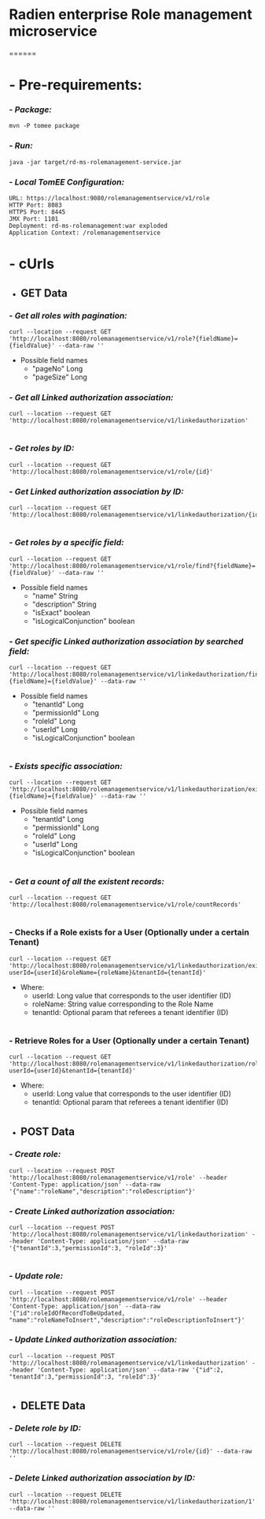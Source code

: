 # Radien enterprise Role management microservice
======

# - Pre-requirements:

### - ___Package:___
    mvn -P tomee package

### - ___Run:___
    java -jar target/rd-ms-rolemanagement-service.jar

### - ___Local TomEE Configuration:___
    URL: https://localhost:9080/rolemanagementservice/v1/role
    HTTP Port: 8083
    HTTPS Port: 8445
    JMX Port: 1101
    Deployment: rd-ms-rolemanagement:war exploded
    Application Context: /rolemanagementservice

#
# - cUrls

* GET Data
  ------
### - ___Get all roles with pagination:___
    curl --location --request GET 'http://localhost:8080/rolemanagementservice/v1/role?{fieldName}={fieldValue}' --data-raw ''
 - Possible field names
    - "pageNo" Long
    - "pageSize" Long

### - ___Get all Linked authorization association:___
    curl --location --request GET 'http://localhost:8080/rolemanagementservice/v1/linkedauthorization'
#
### - ___Get roles by ID:___
    curl --location --request GET 'http://localhost:8080/rolemanagementservice/v1/role/{id}'
### - ___Get Linked authorization association by ID:___
    curl --location --request GET 'http://localhost:8080/rolemanagementservice/v1/linkedauthorization/{id}'
#
### - ___Get roles by a specific field:___
    curl --location --request GET 'http://localhost:8080/rolemanagementservice/v1/role/find?{fieldName}={fieldValue}' --data-raw ''
  - Possible field names
    - "name" String
    - "description" String
    - "isExact" boolean
    - "isLogicalConjunction" boolean

### - ___Get specific Linked authorization association by searched field:___
    curl --location --request GET 'http://localhost:8080/rolemanagementservice/v1/linkedauthorization/find?{fieldName}={fieldValue}' --data-raw ''
  - Possible field names
    - "tenantId" Long
    - "permissionId" Long
    - "roleId" Long
    - "userId" Long
    - "isLogicalConjunction" boolean

#
### - ___Exists specific association:___
    curl --location --request GET 'http://localhost:8080/rolemanagementservice/v1/linkedauthorization/exists?{fieldName}={fieldValue}' --data-raw ''
  - Possible field names
    - "tenantId" Long
    - "permissionId" Long
    - "roleId" Long
    - "userId" Long
    - "isLogicalConjunction" boolean
 
#
### - ___Get a count of all the existent records:___
    curl --location --request GET 'http://localhost:8080/rolemanagementservice/v1/role/countRecords'

#
### - Checks if a Role exists for a User (Optionally under a certain Tenant)
    curl --location --request GET 'http://localhost:8080/rolemanagementservice/v1/linkedauthorization/exists/role?userId={userId}&roleName={roleName}&tenantId={tenantId}'
  - Where:
    - userId: Long value that corresponds to the user identifier (ID)
    - roleName: String value corresponding to the Role Name
    - tenantId: Optional param that referees a tenant identifier (ID)
    
#
### - Retrieve Roles for a User (Optionally under a certain Tenant)
    curl --location --request GET 'http://localhost:8080/rolemanagementservice/v1/linkedauthorization/roles?userId={userId}&tenantId={tenantId}'
  - Where:
    - userId: Long value that corresponds to the user identifier (ID)
    - tenantId: Optional param that referees a tenant identifier (ID)

#
#
* POST Data
  ------
### - ___Create role:___
    curl --location --request POST 'http://localhost:8080/rolemanagementservice/v1/role' --header 'Content-Type: application/json' --data-raw '{"name":"roleName","description":"roleDescription"}'
### - ___Create Linked authorization association:___
    curl --location --request POST 'http://localhost:8080/rolemanagementservice/v1/linkedauthorization' --header 'Content-Type: application/json' --data-raw '{"tenantId":3,"permissionId":3, "roleId":3}'

#
### - ___Update role:___
    curl --location --request POST 'http://localhost:8080/rolemanagementservice/v1/role' --header 'Content-Type: application/json' --data-raw '{"id":roleIdOfRecordToBeUpdated, "name":"roleNameToInsert","description":"roleDescriptionToInsert"}'
### - ___Update Linked authorization association:___
    curl --location --request POST 'http://localhost:8080/rolemanagementservice/v1/linkedauthorization' --header 'Content-Type: application/json' --data-raw '{"id":2, "tenantId":3,"permissionId":3, "roleId":3}'

#
* DELETE Data
  ------
### - ___Delete role by ID:___
    curl --location --request DELETE 'http://localhost:8080/rolemanagementservice/v1/role/{id}' --data-raw ''
### - ___Delete Linked authorization association by ID:___
    curl --location --request DELETE 'http://localhost:8080/rolemanagementservice/v1/linkedauthorization/1' --data-raw ''
